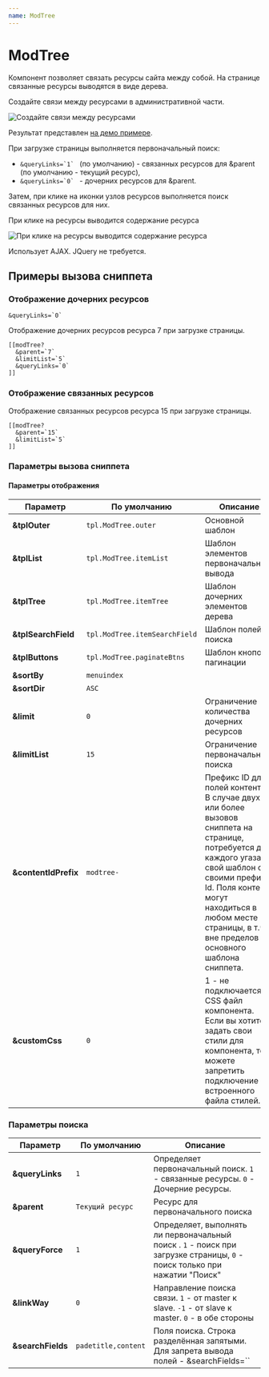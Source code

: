 ```yaml
---
name: ModTree
---
```

# ModTree

Компонент позволяет связать ресурсы  сайта между собой. На странице связанные ресурсы выводятся в виде дерева.

Создайте связи между ресурсами в административной части.

![Создайте связи между ресурсами](https://file.modx.pro/files/b/3/1/b31a66bf709cb4e4212e157d7c1d496d.jpg)

Результат представлен [на демо примере](http://modtree.visermort.ru/examples.html).

При загрузке страницы выполняется первоначальный поиск:

- ``&queryLinks=`1` `` (по умолчанию) - связанных ресурсов для &parent (по умолчанию - текущий ресурс),
- ``&queryLinks=`0` `` - дочерних ресурсов для &parent.

Затем, при клике на иконки узлов ресурсов выполняется поиск связанных ресурсов для них.

При клике на ресурсы выводится содержание ресурса

![При клике на ресурсы выводится содержание ресурса](https://file.modx.pro/files/4/1/1/41169caaac34dbce4a1215f8a61963ff.png)

Использует AJAX. JQuery не требуется.

## Примеры вызова сниппета

### Отображение дочерних ресурсов

```modx
&queryLinks=`0`
```

Отображение дочерних ресурсов ресурса 7 при загрузке страницы.

```modx
[[modTree?
  &parent=`7`
  &limitList=`5`
  &queryLinks=`0`
]]
```

### Отображение связанных ресурсов

Отображение связанных ресурсов ресурса 15 при загрузке страницы.

```modx
[[modTree?
  &parent=`15`
  &limitList=`5`
]]
```

### Параметры вызова сниппета

#### Параметры отображения

| Параметр             | По умолчанию                  | Описание                                                                                                                                                                                                                                                      |
| -------------------- | ----------------------------- | ------------------------------------------------------------------------------------------------------------------------------------------------------------------------------------------------------------------------------------------------------------- |
| **&tplOuter**        | `tpl.ModTree.outer`           | Основной шаблон                                                                                                                                                                                                                                               |
| **&tplList**         | `tpl.ModTree.itemList`        | Шаблон элементов первоначального вывода                                                                                                                                                                                                                       |
| **&tplTree**         | `tpl.ModTree.itemTree`        | Шаблон дочерних элементов дерева                                                                                                                                                                                                                              |
| **&tplSearchField**  | `tpl.ModTree.itemSearchField` | Шаблон полей поиска                                                                                                                                                                                                                                           |
| **&tplButtons**      | `tpl.ModTree.paginateBtns`    | Шаблон кнопок пагинации                                                                                                                                                                                                                                       |
| **&sortBy**          | `menuindex`                   |                                                                                                                                                                                                                                                               |
| **&sortDir**         | `ASC`                         |                                                                                                                                                                                                                                                               |
| **&limit**           | `0`                           | Ограничение количества дочерних ресурсов                                                                                                                                                                                                                      |
| **&limitList**       | `15`                          | Ограничение первоначального поиска                                                                                                                                                                                                                            |
| **&contentIdPrefix** | `modtree-`                    | Префикс ID для полей контента. В случае двух или более вызовов сниппета на странице, потребуется для каждого угазать свой шаблон со своими префикс Id. Поля контента могут находиться в любом месте страницы, в т.ч. вне пределов основного шаблона сниппета. |
| **&customCss**       | `0`                           | 1 - не подключается CSS файл компонента. Если вы хотите задать свои стили для компонента, то можете запретить подключение встроенного файла стилей.                                                                                                           |

### Параметры поиска

| Параметр          | По умолчанию        | Описание                                                                                                                  |
| ----------------- | ------------------- | ------------------------------------------------------------------------------------------------------------------------- |
| **&queryLinks**   | `1`                 | Определяет первоначальный поиск. `1` - связанные ресурсы. `0` - Дочерние ресурсы.                                         |
| **&parent**       | `Текущий ресурс`    | Ресурс для первоначального поиска                                                                                         |
| **&queryForce**   | `1`                 | Определяет, выполнять ли первоначальный поиск . `1` - поиск при загрузке страницы, `0` - поиск только при нажатии "Поиск" |
| **&linkWay**      | `0`                 | Направление поиска связи. `1` - от master к slave. `-1` - от slave к master. `0` - в обе стороны                          |
| **&searchFields** | `padetitle,content` | Поля поиска. Строка разделённая запятыми. Для запрета вывода полей - &searchFields=``                                     |
